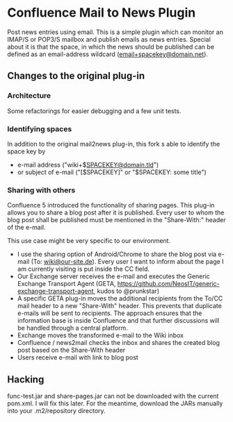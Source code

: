 # Confluence Mail to News Plugin

Post news entries using email. 
This is a simple plugin which can monitor an IMAP/S or POP3/S mailbox and publish emails as news entries. 
Special about it is that the space, in which the news should be published can be defined as an email-address wildcard (email+spacekey@domain.net).

## Changes to the original plug-in
### Architecture
Some refactorings for easier debugging and a few unit tests.

### Identifying spaces
In addition to the original mail2news plug-in, this fork s able to identify the space key by
* e-mail address ("wiki+$SPACEKEY@domain.tld")
* or subject of e-mail ("[$SPACEKEY]" or "$SPACEKEY: some title")
 
### Sharing with others
Confluence 5 introduced the functionality of sharing pages. This plug-in allows you to share a blog post after it is published.
Every user to whom the blog post shall be published must be mentioned in the "Share-With:" header of the e-mail. 

This use case might be very specific to our environment.
- I use the sharing option of Android/Chrome to share the blog post via e-mail (To: wiki@our-site.de). Every user I want to inform about the page I am currently visiting is put inside the CC field.
- Our Exchange server receives the e-mail and executes the Generic Exchange Transport Agent (GETA, https://github.com/NeosIT/generic-exchange-transport-agent, kudos to @prunkstar)
- A specific GETA plug-in moves the additional recipients from the To/CC mail header to a new "Share-With" header. This prevents that duplicate e-mails will be sent to recipients. The approach ensures that the information base is inside Confluence and that further discussions will be handled through a central platform.
- Exchange moves the transformed e-mail to the Wiki inbox
- Confluence / news2mail checks the inbox and shares the created blog post based on the Share-With header
- Users receive e-mail with link to blog post   
 
 ## Hacking
 func-test.jar and share-pages.jar can not be downloaded with the current pom.xml. I will fix this later. For the meantime, download the JARs manually into your .m2/repository directory.